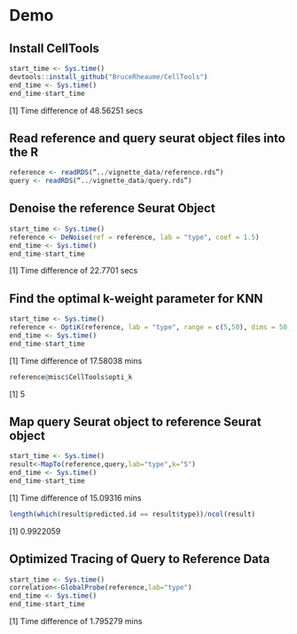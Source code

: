# Demo

## Install CellTools

```R
start_time <- Sys.time()
devtools::install_github("BruceRheaume/CellTools")
end_time <- Sys.time()
end_time-start_time
```
[1] Time difference of 48.56251 secs

## Read reference and query seurat object files into the R 
```r
reference <- readRDS(“../vignette_data/reference.rds”) 
query <- readRDS(“../vignette_data/query.rds”)
```


## Denoise the reference Seurat Object
```r
start_time <- Sys.time()
reference <- DeNoise(ref = reference, lab = "type", coef = 1.5)
end_time <- Sys.time()
end_time-start_time
```
[1] Time difference of 22.7701 secs


## Find the optimal k-weight parameter for KNN
```r
start_time <- Sys.time()
reference <- OptiK(reference, lab = "type", range = c(5,50), dims = 50, perc = 0.2)
end_time <- Sys.time()
end_time-start_time
```
[1] Time difference of 17.58038 mins
```r
reference@misc$CellTools$opti_k
```
[1] 5

## Map query Seurat object to reference Seurat object
```r
start_time <- Sys.time()
result<-MapTo(reference,query,lab="type",k="5")
end_time <- Sys.time()
end_time-start_time
```
[1] Time difference of 15.09316 mins
```r
length(which(result$predicted.id == result$type))/ncol(result)
```
[1] 0.9922059


## Optimized Tracing of Query to Reference Data
```r
start_time <- Sys.time()
correlation<-GlobalProbe(reference,lab="type")
end_time <- Sys.time()
end_time-start_time
```
[1] Time difference of 1.795279 mins





